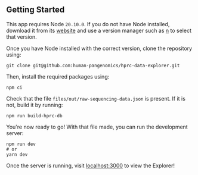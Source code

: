 ## Getting Started

This app requires Node `20.10.0`. If you do not have Node installed, download it from its
[website](https://nodejs.org/en/download/package-manager) and use a version manager such as
[n](https://www.npmjs.com/package/n/v/5.0.1) to select that version.

Once you have Node installed with the correct version, clone the repository using:
```shell
git clone git@github.com:human-pangenomics/hprc-data-explorer.git
```

Then, install the required packages using:
```shell
npm ci
```

Check that the file `files/out/raw-sequencing-data.json` is present.
If it is not, build it by running:

```shell
npm run build-hprc-db
```

You're now ready to go! With that file made, you can run the development server:

```shell
npm run dev
# or
yarn dev
```

Once the server is running, visit [localhost:3000](localhost:3000) to view the Explorer!